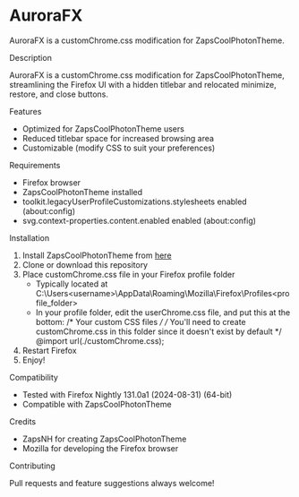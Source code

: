 # AuroraFX
AuroraFX is a customChrome.css modification for ZapsCoolPhotonTheme.


Description

AuroraFX is a customChrome.css modification for ZapsCoolPhotonTheme, streamlining the Firefox UI with a hidden titlebar and relocated minimize, restore, and close buttons.


Features

- Optimized for ZapsCoolPhotonTheme users
- Reduced titlebar space for increased browsing area
- Customizable (modify CSS to suit your preferences)


Requirements

- Firefox browser
- ZapsCoolPhotonTheme installed
- toolkit.legacyUserProfileCustomizations.stylesheets enabled (about:config)
- svg.context-properties.content.enabled enabled (about:config)


Installation

1. Install ZapsCoolPhotonTheme from [here](https://github.com/zapSNH/zapsCoolPhotonTheme)
2. Clone or download this repository
3. Place customChrome.css file in your Firefox profile folder
    - Typically located at C:\Users\<username>\AppData\Roaming\Mozilla\Firefox\Profiles\<profile_folder>
    - In your profile folder, edit the userChrome.css file, and put this at the bottom:
        /* Your custom CSS files */
        /* You'll need to create customChrome.css in this folder since it doesn't exist by default */
        @import url(./customChrome.css);
4. Restart Firefox
5. Enjoy!


Compatibility

- Tested with Firefox Nightly 131.0a1 (2024-08-31) (64-bit)
- Compatible with ZapsCoolPhotonTheme


Credits

- ZapsNH for creating ZapsCoolPhotonTheme
- Mozilla for developing the Firefox browser


Contributing

Pull requests and feature suggestions always welcome!
